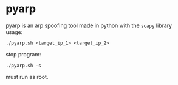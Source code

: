 # pyarp
pyarp is an arp spoofing tool made in python with the ```scapy``` library <br/> 
usage:  

	./pyarp.sh <target_ip_1> <target_ip_2>
stop program:

	./pyarp.sh -s
must run as root.
